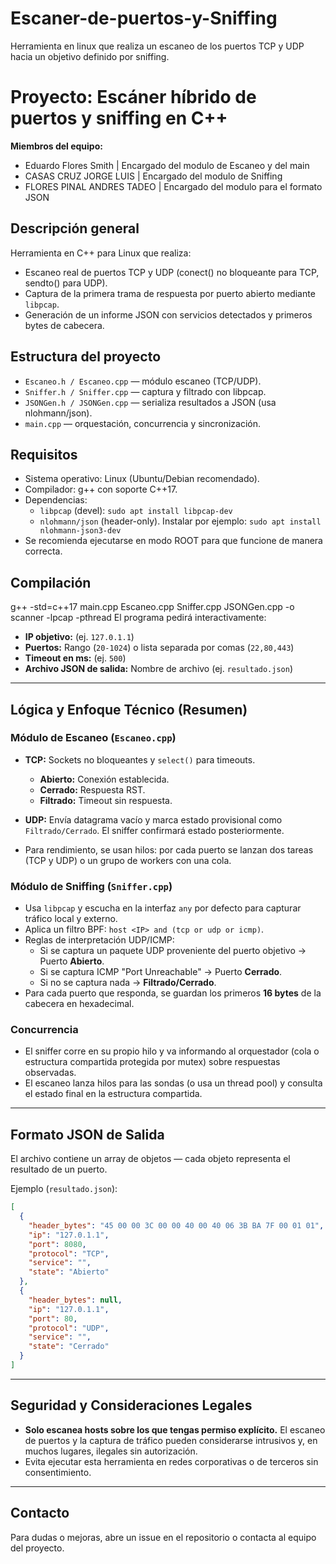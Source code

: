 # Escaner-de-puertos-y-Sniffing
Herramienta en linux que realiza un escaneo de los puertos TCP y UDP hacia un objetivo definido por sniffing.

# Proyecto: Escáner híbrido de puertos y sniffing en C++

**Miembros del equipo:** 
- Eduardo Flores Smith | Encargado del modulo de Escaneo y del main
- CASAS CRUZ JORGE LUIS | Encargado del modulo de Sniffing
- FLORES PINAL ANDRES TADEO | Encargado del modulo para el formato JSON

## Descripción general
Herramienta en C++ para Linux que realiza:
- Escaneo real de puertos TCP y UDP (conect() no bloqueante para TCP, sendto() para UDP).
- Captura de la primera trama de respuesta por puerto abierto mediante `libpcap`.
- Generación de un informe JSON con servicios detectados y primeros bytes de cabecera.

## Estructura del proyecto
- `Escaneo.h / Escaneo.cpp` — módulo escaneo (TCP/UDP). 
- `Sniffer.h / Sniffer.cpp` — captura y filtrado con libpcap.
- `JSONGen.h / JSONGen.cpp` — serializa resultados a JSON (usa nlohmann/json).
- `main.cpp` — orquestación, concurrencia y sincronización.

## Requisitos
- Sistema operativo: Linux (Ubuntu/Debian recomendado).
- Compilador: g++ con soporte C++17.
- Dependencias:
  - `libpcap` (devel): `sudo apt install libpcap-dev`
  - `nlohmann/json` (header-only). Instalar por ejemplo: `sudo apt install nlohmann-json3-dev`
- Se recomienda ejecutarse en modo ROOT para que funcione de manera correcta.

## Compilación
g++ -std=c++17 main.cpp Escaneo.cpp Sniffer.cpp JSONGen.cpp -o scanner -lpcap -pthread
El programa pedirá interactivamente:

- **IP objetivo:** (ej. `127.0.1.1`)
- **Puertos:** Rango (`20-1024`) o lista separada por comas (`22,80,443`)
- **Timeout en ms:** (ej. `500`)
- **Archivo JSON de salida:** Nombre de archivo (ej. `resultado.json`)

---

## Lógica y Enfoque Técnico (Resumen)

### Módulo de Escaneo (`Escaneo.cpp`)

- **TCP:** Sockets no bloqueantes y `select()` para timeouts.
  - **Abierto:** Conexión establecida.
  - **Cerrado:** Respuesta RST.
  - **Filtrado:** Timeout sin respuesta.

- **UDP:** Envía datagrama vacío y marca estado provisional como `Filtrado/Cerrado`. El sniffer confirmará estado posteriormente.

- Para rendimiento, se usan hilos: por cada puerto se lanzan dos tareas (TCP y UDP) o un grupo de workers con una cola.

### Módulo de Sniffing (`Sniffer.cpp`)

- Usa `libpcap` y escucha en la interfaz `any` por defecto para capturar tráfico local y externo.
- Aplica un filtro BPF: `host <IP> and (tcp or udp or icmp)`.
- Reglas de interpretación UDP/ICMP:
  - Si se captura un paquete UDP proveniente del puerto objetivo → Puerto **Abierto**.
  - Si se captura ICMP "Port Unreachable" → Puerto **Cerrado**.
  - Si no se captura nada → **Filtrado/Cerrado**.
- Para cada puerto que responda, se guardan los primeros **16 bytes** de la cabecera en hexadecimal.

### Concurrencia

- El sniffer corre en su propio hilo y va informando al orquestador (cola o estructura compartida protegida por mutex) sobre respuestas observadas.
- El escaneo lanza hilos para las sondas (o usa un thread pool) y consulta el estado final en la estructura compartida.

---

## Formato JSON de Salida

El archivo contiene un array de objetos — cada objeto representa el resultado de un puerto.

Ejemplo (`resultado.json`):

```json
[
  {
    "header_bytes": "45 00 00 3C 00 00 40 00 40 06 3B BA 7F 00 01 01",
    "ip": "127.0.1.1",
    "port": 8080,
    "protocol": "TCP",
    "service": "",
    "state": "Abierto"
  },
  {
    "header_bytes": null,
    "ip": "127.0.1.1",
    "port": 80,
    "protocol": "UDP",
    "service": "",
    "state": "Cerrado"
  }
]
```

---


## Seguridad y Consideraciones Legales

- **Solo escanea hosts sobre los que tengas permiso explícito.** El escaneo de puertos y la captura de tráfico pueden considerarse intrusivos y, en muchos lugares, ilegales sin autorización.
- Evita ejecutar esta herramienta en redes corporativas o de terceros sin consentimiento.
---

## Contacto

Para dudas o mejoras, abre un issue en el repositorio o contacta al equipo del proyecto.
